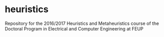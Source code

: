 # heuristics
Repository for the 2016/2017 Heuristics and Metaheuristics course of the Doctoral Program in Electrical and Computer Engineering at FEUP
